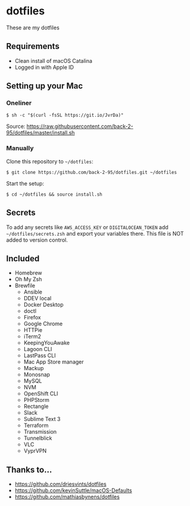 # dotfiles

These are my dotfiles

## Requirements

- Clean install of macOS Catalina
- Logged in with Apple ID

## Setting up your Mac

### Oneliner

```
$ sh -c "$(curl -fsSL https://git.io/JvrDa)"
```

Source: https://raw.githubusercontent.com/back-2-95/dotfiles/master/install.sh

### Manually

Clone this repository to `~/dotfiles`:

```
$ git clone https://github.com/back-2-95/dotfiles.git ~/dotfiles
```

Start the setup:

```
$ cd ~/dotfiles && source install.sh
```

## Secrets

To add any secrets like `AWS_ACCESS_KEY` or `DIGITALOCEAN_TOKEN` add `~/dotfiles/secrets.zsh` and export your
variables there. This file is NOT added to version control.

## Included

- Homebrew
- Oh My Zsh
- Brewfile
  - Ansible
  - DDEV local
  - Docker Desktop
  - doctl
  - Firefox
  - Google Chrome
  - HTTPie
  - iTerm2
  - KeepingYouAwake
  - Lagoon CLI
  - LastPass CLI
  - Mac App Store manager
  - Mackup
  - Monosnap
  - MySQL
  - NVM
  - OpenShift CLI
  - PHPStorm
  - Rectangle
  - Slack
  - Sublime Text 3
  - Terraform
  - Transmission
  - Tunnelblick
  - VLC
  - VyprVPN

## Thanks to...

- https://github.com/driesvints/dotfiles
- https://github.com/kevinSuttle/macOS-Defaults
- https://github.com/mathiasbynens/dotfiles
